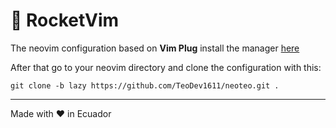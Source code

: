 # :rocket: RocketVim

The neovim configuration based on **Vim Plug** install the manager [here](https://github.com/junegunn/vim-plug)

After that go to your neovim directory and clone the configuration with this:
```
git clone -b lazy https://github.com/TeoDev1611/neoteo.git .
```
---
Made with ❤ in Ecuador

